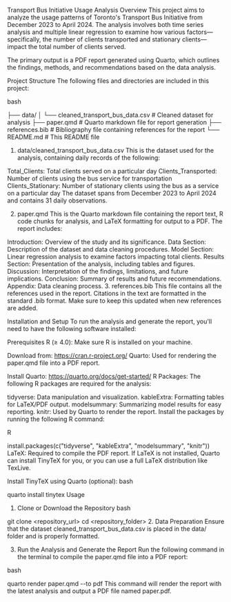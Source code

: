Transport Bus Initiative Usage Analysis
Overview
This project aims to analyze the usage patterns of Toronto's Transport Bus Initiative from December 2023 to April 2024. The analysis involves both time series analysis and multiple linear regression to examine how various factors—specifically, the number of clients transported and stationary clients—impact the total number of clients served.

The primary output is a PDF report generated using Quarto, which outlines the findings, methods, and recommendations based on the data analysis.

Project Structure
The following files and directories are included in this project:

bash

├── data/
│   └── cleaned_transport_bus_data.csv  # Cleaned dataset for analysis
├── paper.qmd                           # Quarto markdown file for report generation
├── references.bib                      # Bibliography file containing references for the report
└── README.md                           # This README file
1. data/cleaned_transport_bus_data.csv
This is the dataset used for the analysis, containing daily records of the following:

Total_Clients: Total clients served on a particular day
Clients_Transported: Number of clients using the bus service for transportation
Clients_Stationary: Number of stationary clients using the bus as a service on a particular day
The dataset spans from December 2023 to April 2024 and contains 31 daily observations.

2. paper.qmd
This is the Quarto markdown file containing the report text, R code chunks for analysis, and LaTeX formatting for output to a PDF. The report includes:

Introduction: Overview of the study and its significance.
Data Section: Description of the dataset and data cleaning procedures.
Model Section: Linear regression analysis to examine factors impacting total clients.
Results Section: Presentation of the analysis, including tables and figures.
Discussion: Interpretation of the findings, limitations, and future implications.
Conclusion: Summary of results and future recommendations.
Appendix: Data cleaning process.
3. references.bib
This file contains all the references used in the report. Citations in the text are formatted in the standard .bib format. Make sure to keep this updated when new references are added.

Installation and Setup
To run the analysis and generate the report, you'll need to have the following software installed:

Prerequisites
R (≥ 4.0): Make sure R is installed on your machine.

Download from: https://cran.r-project.org/
Quarto: Used for rendering the paper.qmd file into a PDF report.

Install Quarto: https://quarto.org/docs/get-started/
R Packages: The following R packages are required for the analysis:

tidyverse: Data manipulation and visualization.
kableExtra: Formatting tables for LaTeX/PDF output.
modelsummary: Summarizing model results for easy reporting.
knitr: Used by Quarto to render the report.
Install the packages by running the following R command:

R

install.packages(c("tidyverse", "kableExtra", "modelsummary", "knitr"))
LaTeX: Required to compile the PDF report. If LaTeX is not installed, Quarto can install TinyTeX for you, or you can use a full LaTeX distribution like TexLive.

Install TinyTeX using Quarto (optional):
bash

quarto install tinytex
Usage
1. Clone or Download the Repository
bash

git clone <repository_url>
cd <repository_folder>
2. Data Preparation
Ensure that the dataset cleaned_transport_bus_data.csv is placed in the data/ folder and is properly formatted.

3. Run the Analysis and Generate the Report
Run the following command in the terminal to compile the paper.qmd file into a PDF report:

bash

quarto render paper.qmd --to pdf
This command will render the report with the latest analysis and output a PDF file named paper.pdf.